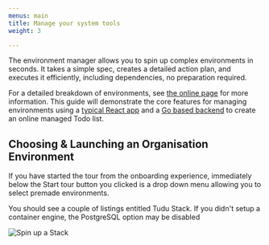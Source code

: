 ```yaml
---
menus: main
title: Manage your system tools
weight: 3

---
```

The environment manager allows you to spin up complex environments in seconds. It takes a simple spec, creates a detailed action plan, and executes it efficiently, including dependencies, no preparation required.

For a detailed breakdown of environments, see [the online page](https://joydx.com/docs/key-concepts/environments) for more information. This guide will demonstrate the core features for managing environments using a [typical React app](https://github.com/joy-dx/tudu-ts-react-frontend) and a [Go based backend](https://github.com/joy-dx/tudu-go-gin-backend) to create an online managed Todo list.

## Choosing & Launching an Organisation Environment

<div class="content-container">
    <div>    
If you have started the tour from the onboarding experience, immediately below the Start tour button you clicked is a drop down menu allowing you to select premade environments.

You should see a couple of listings entitled Tudu Stack. If you didn't setup a container engine, the PostgreSQL option may be disabled
    </div>
    ![Spin up a Stack](/landing-spin-up-an-app-stack.png)
</div>
